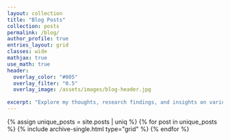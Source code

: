 ```yaml
---
layout: collection
title: "Blog Posts"
collection: posts
permalink: /blog/
author_profile: true
entries_layout: grid
classes: wide
mathjax: true
use_math: true
header:
  overlay_color: "#005"
  overlay_filter: "0.5"
  overlay_image: /assets/images/blog-header.jpg
  
excerpt: "Explore my thoughts, research findings, and insights on various topics."
---
```


<div class="grid__wrapper">
  {% assign unique_posts = site.posts | uniq %}
  {% for post in unique_posts %}
    {% include archive-single.html type="grid" %}
  {% endfor %}
</div>
